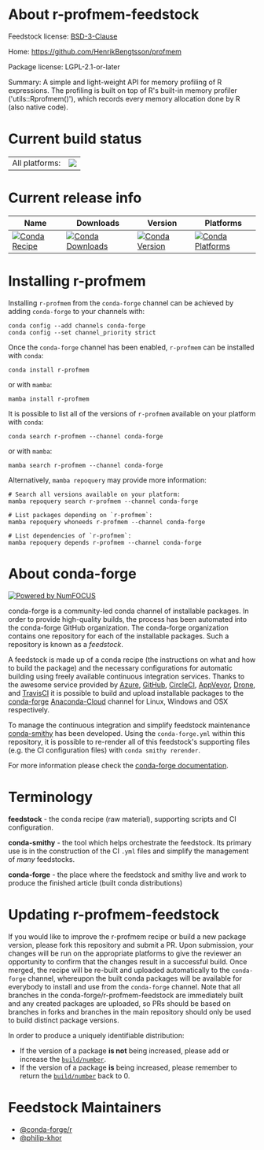 About r-profmem-feedstock
=========================

Feedstock license: [BSD-3-Clause](https://github.com/conda-forge/r-profmem-feedstock/blob/main/LICENSE.txt)

Home: https://github.com/HenrikBengtsson/profmem

Package license: LGPL-2.1-or-later

Summary: A simple and light-weight API for memory profiling of R expressions.  The profiling is built on top of R's built-in memory profiler ('utils::Rprofmem()'), which records every memory allocation done by R (also native code).

Current build status
====================


<table><tr><td>All platforms:</td>
    <td>
      <a href="https://dev.azure.com/conda-forge/feedstock-builds/_build/latest?definitionId=2453&branchName=main">
        <img src="https://dev.azure.com/conda-forge/feedstock-builds/_apis/build/status/r-profmem-feedstock?branchName=main">
      </a>
    </td>
  </tr>
</table>

Current release info
====================

| Name | Downloads | Version | Platforms |
| --- | --- | --- | --- |
| [![Conda Recipe](https://img.shields.io/badge/recipe-r--profmem-green.svg)](https://anaconda.org/conda-forge/r-profmem) | [![Conda Downloads](https://img.shields.io/conda/dn/conda-forge/r-profmem.svg)](https://anaconda.org/conda-forge/r-profmem) | [![Conda Version](https://img.shields.io/conda/vn/conda-forge/r-profmem.svg)](https://anaconda.org/conda-forge/r-profmem) | [![Conda Platforms](https://img.shields.io/conda/pn/conda-forge/r-profmem.svg)](https://anaconda.org/conda-forge/r-profmem) |

Installing r-profmem
====================

Installing `r-profmem` from the `conda-forge` channel can be achieved by adding `conda-forge` to your channels with:

```
conda config --add channels conda-forge
conda config --set channel_priority strict
```

Once the `conda-forge` channel has been enabled, `r-profmem` can be installed with `conda`:

```
conda install r-profmem
```

or with `mamba`:

```
mamba install r-profmem
```

It is possible to list all of the versions of `r-profmem` available on your platform with `conda`:

```
conda search r-profmem --channel conda-forge
```

or with `mamba`:

```
mamba search r-profmem --channel conda-forge
```

Alternatively, `mamba repoquery` may provide more information:

```
# Search all versions available on your platform:
mamba repoquery search r-profmem --channel conda-forge

# List packages depending on `r-profmem`:
mamba repoquery whoneeds r-profmem --channel conda-forge

# List dependencies of `r-profmem`:
mamba repoquery depends r-profmem --channel conda-forge
```


About conda-forge
=================

[![Powered by
NumFOCUS](https://img.shields.io/badge/powered%20by-NumFOCUS-orange.svg?style=flat&colorA=E1523D&colorB=007D8A)](https://numfocus.org)

conda-forge is a community-led conda channel of installable packages.
In order to provide high-quality builds, the process has been automated into the
conda-forge GitHub organization. The conda-forge organization contains one repository
for each of the installable packages. Such a repository is known as a *feedstock*.

A feedstock is made up of a conda recipe (the instructions on what and how to build
the package) and the necessary configurations for automatic building using freely
available continuous integration services. Thanks to the awesome service provided by
[Azure](https://azure.microsoft.com/en-us/services/devops/), [GitHub](https://github.com/),
[CircleCI](https://circleci.com/), [AppVeyor](https://www.appveyor.com/),
[Drone](https://cloud.drone.io/welcome), and [TravisCI](https://travis-ci.com/)
it is possible to build and upload installable packages to the
[conda-forge](https://anaconda.org/conda-forge) [Anaconda-Cloud](https://anaconda.org/)
channel for Linux, Windows and OSX respectively.

To manage the continuous integration and simplify feedstock maintenance
[conda-smithy](https://github.com/conda-forge/conda-smithy) has been developed.
Using the ``conda-forge.yml`` within this repository, it is possible to re-render all of
this feedstock's supporting files (e.g. the CI configuration files) with ``conda smithy rerender``.

For more information please check the [conda-forge documentation](https://conda-forge.org/docs/).

Terminology
===========

**feedstock** - the conda recipe (raw material), supporting scripts and CI configuration.

**conda-smithy** - the tool which helps orchestrate the feedstock.
                   Its primary use is in the construction of the CI ``.yml`` files
                   and simplify the management of *many* feedstocks.

**conda-forge** - the place where the feedstock and smithy live and work to
                  produce the finished article (built conda distributions)


Updating r-profmem-feedstock
============================

If you would like to improve the r-profmem recipe or build a new
package version, please fork this repository and submit a PR. Upon submission,
your changes will be run on the appropriate platforms to give the reviewer an
opportunity to confirm that the changes result in a successful build. Once
merged, the recipe will be re-built and uploaded automatically to the
`conda-forge` channel, whereupon the built conda packages will be available for
everybody to install and use from the `conda-forge` channel.
Note that all branches in the conda-forge/r-profmem-feedstock are
immediately built and any created packages are uploaded, so PRs should be based
on branches in forks and branches in the main repository should only be used to
build distinct package versions.

In order to produce a uniquely identifiable distribution:
 * If the version of a package **is not** being increased, please add or increase
   the [``build/number``](https://docs.conda.io/projects/conda-build/en/latest/resources/define-metadata.html#build-number-and-string).
 * If the version of a package **is** being increased, please remember to return
   the [``build/number``](https://docs.conda.io/projects/conda-build/en/latest/resources/define-metadata.html#build-number-and-string)
   back to 0.

Feedstock Maintainers
=====================

* [@conda-forge/r](https://github.com/conda-forge/r/)
* [@philip-khor](https://github.com/philip-khor/)

